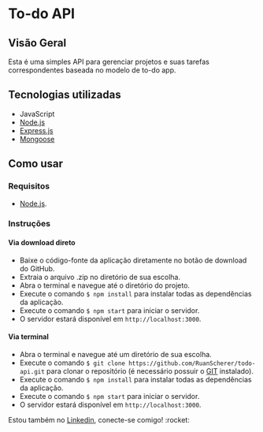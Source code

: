 # To-do API

## Visão Geral
<p>Esta é uma simples API para gerenciar projetos e suas tarefas correspondentes baseada no modelo de to-do app.</p>

## Tecnologias utilizadas
- JavaScript
- [Node.js](https://nodejs.org/)
- [Express.js](https://expressjs.com/pt-br/)
- [Mongoose](https://mongoosejs.com/)

## Como usar
### Requisitos
- [Node.js](https://nodejs.org/).

### Instruções
#### Via download direto
- Baixe o código-fonte da aplicação diretamente no botão de download do GitHub.
- Extraia o arquivo .zip no diretório de sua escolha.
- Abra o terminal e navegue até o diretório do projeto.
- Execute o comando `$ npm install` para instalar todas as dependências da aplicação.
- Execute o comando `$ npm start` para iniciar o servidor.
- O servidor estará disponível em `http://localhost:3000`.

#### Via terminal
- Abra o terminal e navegue até um diretório de sua escolha.
- Execute o comando `$ git clone https://github.com/RuanScherer/todo-api.git` para clonar o repositório (é necessário possuir o [GIT](https://git-scm.com/) instalado).
- Execute o comando `$ npm install` para instalar todas as dependências da aplicação.
- Execute o comando `$ npm start` para iniciar o servidor.
- O servidor estará disponível em `http://localhost:3000`.

<p>Estou também no <a href="https://www.linkedin.com/in/ruan-scherer/">Linkedin</a>, conecte-se comigo! :rocket:</p>